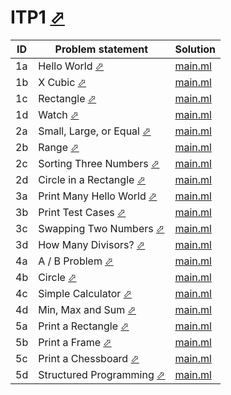 # ITP1 [⬀](https://judge.u-aizu.ac.jp/onlinejudge/finder.jsp?course=ITP1)


| ID | Problem statement                                                                              | Solution              |
|----|------------------------------------------------------------------------------------------------|-----------------------|
| 1a | Hello World [⬀](https://judge.u-aizu.ac.jp/onlinejudge/description.jsp?id=ITP1_1_A)            | [main.ml](1a/main.ml) |
| 1b | X Cubic [⬀](https://judge.u-aizu.ac.jp/onlinejudge/description.jsp?id=ITP1_1_B)                | [main.ml](1b/main.ml) |
| 1c | Rectangle [⬀](https://judge.u-aizu.ac.jp/onlinejudge/description.jsp?id=ITP1_1_C)              | [main.ml](1c/main.ml) |
| 1d | Watch [⬀](https://judge.u-aizu.ac.jp/onlinejudge/description.jsp?id=ITP1_1_D)                  | [main.ml](1d/main.ml) |
| 2a | Small, Large, or Equal [⬀](https://judge.u-aizu.ac.jp/onlinejudge/description.jsp?id=ITP1_2_A) | [main.ml](2a/main.ml) |
| 2b | Range [⬀](https://judge.u-aizu.ac.jp/onlinejudge/description.jsp?id=ITP1_2_B)                  | [main.ml](2b/main.ml) |
| 2c | Sorting Three Numbers [⬀](https://judge.u-aizu.ac.jp/onlinejudge/description.jsp?id=ITP1_2_C)  | [main.ml](2c/main.ml) |
| 2d | Circle in a Rectangle [⬀](https://judge.u-aizu.ac.jp/onlinejudge/description.jsp?id=ITP1_2_D)  | [main.ml](2d/main.ml) |
| 3a | Print Many Hello World [⬀](https://judge.u-aizu.ac.jp/onlinejudge/description.jsp?id=ITP1_3_A) | [main.ml](3a/main.ml) |
| 3b | Print Test Cases [⬀](https://judge.u-aizu.ac.jp/onlinejudge/description.jsp?id=ITP1_3_B)       | [main.ml](3b/main.ml) |
| 3c | Swapping Two Numbers [⬀](https://judge.u-aizu.ac.jp/onlinejudge/description.jsp?id=ITP1_3_C)   | [main.ml](3c/main.ml) |
| 3d | How Many Divisors? [⬀](https://judge.u-aizu.ac.jp/onlinejudge/description.jsp?id=ITP1_3_D)     | [main.ml](3d/main.ml) |
| 4a | A / B Problem [⬀](https://judge.u-aizu.ac.jp/onlinejudge/description.jsp?id=ITP1_4_A)          | [main.ml](4a/main.ml) |
| 4b | Circle [⬀](https://judge.u-aizu.ac.jp/onlinejudge/description.jsp?id=ITP1_4_B)                 | [main.ml](4b/main.ml) |
| 4c | Simple Calculator [⬀](https://judge.u-aizu.ac.jp/onlinejudge/description.jsp?id=ITP1_4_C)      | [main.ml](4c/main.ml) |
| 4d | Min, Max and Sum [⬀](https://judge.u-aizu.ac.jp/onlinejudge/description.jsp?id=ITP1_4_D)       | [main.ml](4d/main.ml) |
| 5a | Print a Rectangle [⬀](https://judge.u-aizu.ac.jp/onlinejudge/description.jsp?id=ITP1_5_A)      | [main.ml](5a/main.ml) |
| 5b | Print a Frame [⬀](https://judge.u-aizu.ac.jp/onlinejudge/description.jsp?id=ITP1_5_B)          | [main.ml](5b/main.ml) |
| 5c | Print a Chessboard [⬀](https://judge.u-aizu.ac.jp/onlinejudge/description.jsp?id=ITP1_5_C)     | [main.ml](5c/main.ml) |
| 5d | Structured Programming [⬀](https://judge.u-aizu.ac.jp/onlinejudge/description.jsp?id=ITP1_5_D) | [main.ml](5d/main.ml) |

